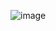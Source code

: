 ![image](https://user-images.githubusercontent.com/89542446/184462053-e8fee973-dd4b-4de4-931b-c1fcc237c322.png)
